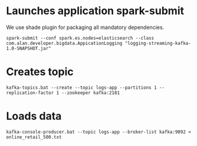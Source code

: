 # Launches application spark-submit
We use shade plugin for packaging all mandatory dependencies.
```
spark-submit --conf spark.es.nodes=elasticsearch --class com.alan.developer.bigdata.AppicationLogging "logging-streaming-kafka-1.0-SNAPSHOT.jar"
```
# Creates topic
```
kafka-topics.bat --create --topic logs-app --partitions 1 --replication-factor 1 --zookeeper kafka:2181
```
# Loads data
```
kafka-console-producer.bat --topic logs-app --broker-list kafka:9092 < online_retail_500.txt
```